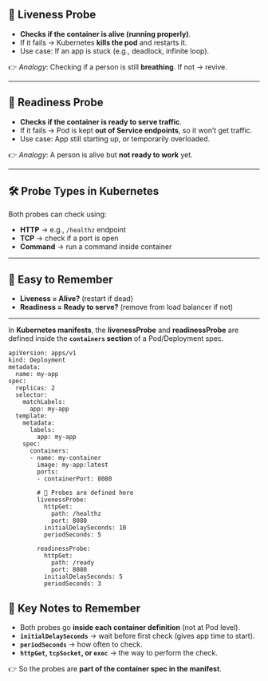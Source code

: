 ## 🔎 Liveness Probe

- **Checks if the container is alive (running properly)**.
- If it fails → Kubernetes **kills the pod** and restarts it.
- Use case: If an app is stuck (e.g., deadlock, infinite loop).

👉 _Analogy_: Checking if a person is still **breathing**. If not → revive.

---
## 🔎 Readiness Probe
- **Checks if the container is ready to serve traffic**.
- If it fails → Pod is kept **out of Service endpoints**, so it won’t get traffic.
- Use case: App still starting up, or temporarily overloaded.

👉 _Analogy_: A person is alive but **not ready to work** yet.

---

## 🛠️ Probe Types in Kubernetes

Both probes can check using:

- **HTTP** → e.g., `/healthz` endpoint    
- **TCP** → check if a port is open
- **Command** → run a command inside container

---

## 📝 Easy to Remember

- **Liveness = Alive?** (restart if dead)    
- **Readiness = Ready to serve?** (remove from load balancer if not)
---

In **Kubernetes manifests**, the **livenessProbe** and **readinessProbe** are defined inside the **`containers` section** of a Pod/Deployment spec.

```
apiVersion: apps/v1
kind: Deployment
metadata:
  name: my-app
spec:
  replicas: 2
  selector:
    matchLabels:
      app: my-app
  template:
    metadata:
      labels:
        app: my-app
    spec:
      containers:
      - name: my-container
        image: my-app:latest
        ports:
        - containerPort: 8080

        # 🔎 Probes are defined here
        livenessProbe:
          httpGet:
            path: /healthz
            port: 8080
          initialDelaySeconds: 10
          periodSeconds: 5

        readinessProbe:
          httpGet:
            path: /ready
            port: 8080
          initialDelaySeconds: 5
          periodSeconds: 3
```

## 📝 Key Notes to Remember

- Both probes go **inside each container definition** (not at Pod level).
- **`initialDelaySeconds`** → wait before first check (gives app time to start).
- **`periodSeconds`** → how often to check.
- **`httpGet`, `tcpSocket`, or `exec`** → the way to perform the check.

👉 So the probes are **part of the container spec in the manifest**.